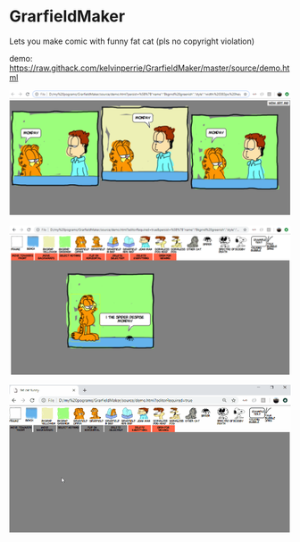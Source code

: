 # GrarfieldMaker
Lets you make comic with funny fat cat (pls no copyright violation)

demo: https://raw.githack.com/kelvinperrie/GrarfieldMaker/master/source/demo.html


![Example 1](examples/comic-example-1.png?raw=true "Example of viewing")

![Example 2](examples/editor-example-1.png?raw=true "Example of editor")

![Example 3](examples/editor-example-2.gif?raw=true "Example of editor")
